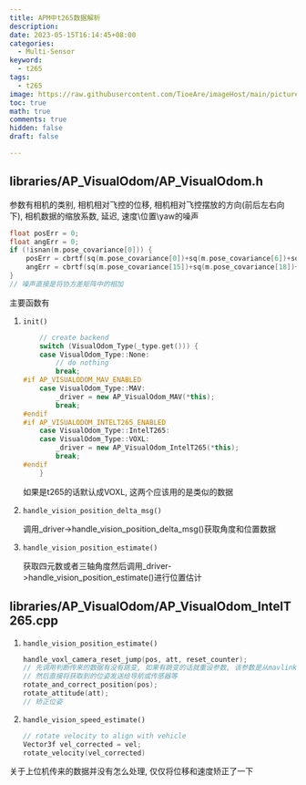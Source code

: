 ```yaml
---
title: APM中t265数据解析
description:
date: 2023-05-15T16:14:45+08:00
categories:
  - Multi-Sensor
keyword:
  - t265
tags:
  - t265
image: https://raw.githubusercontent.com/TioeAre/imageHost/main/pictures/74923161_p0_master1200.jpg
toc: true
math: true
comments: true
hidden: false
draft: false

---
```




## libraries/AP_VisualOdom/AP_VisualOdom.h

参数有相机的类别, 相机相对飞控的位移, 相机相对飞控摆放的方向(前后左右向下), 相机数据的缩放系数, 延迟, 速度\位置\yaw的噪声

```c++
float posErr = 0;
float angErr = 0;
if (!isnan(m.pose_covariance[0])) {
    posErr = cbrtf(sq(m.pose_covariance[0])+sq(m.pose_covariance[6])+sq(m.pose_covariance[11]));
    angErr = cbrtf(sq(m.pose_covariance[15])+sq(m.pose_covariance[18])+sq(m.pose_covariance[20]));
}
// 噪声直接是将协方差矩阵中的相加
```



主要函数有

1.   `init()`

     ```c++
         // create backend
         switch (VisualOdom_Type(_type.get())) {
         case VisualOdom_Type::None:
             // do nothing
             break;
     #if AP_VISUALODOM_MAV_ENABLED
         case VisualOdom_Type::MAV:
             _driver = new AP_VisualOdom_MAV(*this);
             break;
     #endif
     #if AP_VISUALODOM_INTELT265_ENABLED
         case VisualOdom_Type::IntelT265:
         case VisualOdom_Type::VOXL:
             _driver = new AP_VisualOdom_IntelT265(*this);
             break;
     #endif
         }
     ```

     如果是t265的话默认成VOXL, 这两个应该用的是类似的数据

2.   `handle_vision_position_delta_msg()`

     调用_driver->handle_vision_position_delta_msg()获取角度和位置数据

3.   `handle_vision_position_estimate()`

     获取四元数或者三轴角度然后调用_driver->handle_vision_position_estimate()进行位置估计

## libraries/AP_VisualOdom/AP_VisualOdom_IntelT265.cpp

1.   `handle_vision_position_estimate()`

     ```c++
     handle_voxl_camera_reset_jump(pos, att, reset_counter);
     // 先调用判断传来的数据有没有跳变, 如果有跳变的话就重设参数, 该参数是从mavlink接受来的, 并不是飞控自己判断的
     // 然后直接将获取到的位姿发送给导航或传感器等
     rotate_and_correct_position(pos);
     rotate_attitude(att);
     // 矫正位姿
     ```

2.   `handle_vision_speed_estimate()`

     ```c++
     // rotate velocity to align with vehicle
     Vector3f vel_corrected = vel;
     rotate_velocity(vel_corrected)
     ```

关于上位机传来的数据并没有怎么处理, 仅仅将位移和速度矫正了一下

